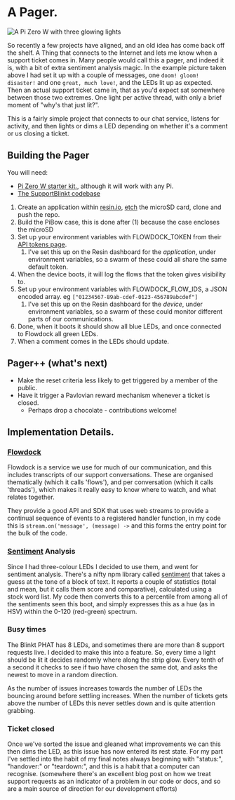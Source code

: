 # A Pager.

![A Pi Zero W with three glowing lights](https://github.com/resin-io-playground/SupportBlinkt/raw/master/img/finished.jpg)

So recently a few projects have aligned, and an old idea has come back off the shelf.  A Thing that connects
to the Internet and lets me know when a support ticket comes in.  Many people would call this a pager, and indeed
it is, with a bit of extra sentiment analysis magic.  In the example picture taken above I had set it up with a couple
of messages, one `doom! gloom! disaster!` and one `great, much love!`, and the LEDs lit up as expected. Then an actual
support ticket came in, that as you'd expect sat somewhere between those two extremes. One light per active thread,
with only a brief moment of "why's that just lit?".

This is a fairly simple project that connects to our chat service, listens for activity, and then lights or dims a LED
depending on whether it's a comment or us closing a ticket.

## Building the Pager

You will need:

* [Pi Zero W starter kit.](https://shop.pimoroni.com/products/pi-zero-w-starter-kit), although it will work with any Pi.
* [The SupportBlinkt codebase](https://github.com/resin-io-playground/SupportBlinkt)

1) Create an application within [resin.io](http://resin.io), [etch](http://etcher.io) the microSD card, clone and push
the repo.
2) Build the PiBow case, this is done after (1) because the case encloses the microSD
3) Set up your environment variables with FLOWDOCK_TOKEN from their
[API tokens page](https://www.flowdock.com/account/tokens).
    1) I've set this up on the Resin dashboard for the *application*, under environment variables, so a swarm of these
    could all share the same default token.
4) When the device boots, it will log the flows that the token gives visibility to.
5) Set up your environment variables with FLOWDOCK_FLOW_IDS, a JSON encoded array. eg `["01234567-89ab-cdef-0123-456789abcdef"]`
    1) I've set this up on the Resin dashboard for the *device*, under environment variables, so a swarm of these could
    monitor different parts of our communications.
6) Done, when it boots it should show all blue LEDs, and once connected to Flowdock all green LEDs.
7) When a comment comes in the LEDs should update.

## Pager++ (what's next)

* Make the reset criteria less likely to get triggered by a member of the public.
* Have it trigger a Pavlovian reward mechanism whenever a ticket is closed.
    * Perhaps drop a chocolate - contributions welcome!

## Implementation Details.

### [Flowdock](https://www.flowdock.com)

Flowdock is a service we use for much of our communication, and this includes transcripts of our support conversations.
These are organised thematically (which it calls 'flows'), and per conversation (which it calls 'threads'), which makes
it really easy to know where to watch, and what relates together.

They provide a good API and SDK that uses web streams to provide a continual sequence of events to a registered handler
function, in my code this is `stream.on('message', (message) ->` and this forms the entry point for the bulk of
the code.

### [Sentiment](https://www.npmjs.com/package/sentiment) Analysis

Since I had three-colour LEDs I decided to use them, and went for sentiment analysis. There's a nifty npm library
called [sentiment](https://www.npmjs.com/package/sentiment) that takes a guess at the tone of a block of text. It 
reports a couple of statistics (total and mean, but it calls them score and comparative), calculated using a stock word
list. My code then converts this to a percentile from among all of the sentiments seen this boot, and simply expresses
this as a hue (as in HSV) within the 0-120 (red-green) spectrum.

### Busy times

The Blinkt PHAT has 8 LEDs, and sometimes there are more than 8 support requests live. I decided to make this into a
feature. So, every time a light should be lit it decides randomly where along the strip glow. Every tenth of a second
it checks to see if two have chosen the same dot, and asks the newest to move in a random direction.

As the number of issues increases towards the number of LEDs the bouncing around before settling increases. When
the number of tickets gets above the number of LEDs this never settles down and is quite attention grabbing.

### Ticket closed

Once we've sorted the issue and gleaned what improvements we can this then dims the LED, as this issue has now entered
its rest state. For my part I've settled into the habit of my final notes always beginning with "status:", "handover:"
or "teardown:", and this is a habit that a computer can recognise.
(somewhere there's an excellent blog post on how we treat support requests as an indicator of a problem in our code or 
docs, and so are a main source of direction for our development efforts) 
